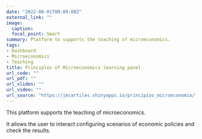 ```yaml
---
date: "2022-08-01T00:00:00Z"
external_link: ""
image:
  caption:
  focal_point: Smart
summary: Platform to supports the teaching of microeconomics.
tags:
- Dashboard
- Microeconomics
- Teaching
title: Principles of Microeconomics learning panel
url_code: ""
url_pdf: ""
url_slides: ""
url_video: ""
url_source: "https://jmcartiles.shinyapps.io/principios_microeconomia/"
---
```



This platform supports the teaching of microeconomics.

It allows the user to interact configuring scenarios of economic policies and check the results.


